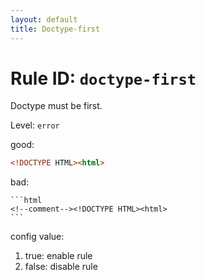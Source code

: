 ```yaml
---
layout: default
title: Doctype-first
---
```

# Rule ID: `doctype-first`

Doctype must be first.

Level: `error`

good:

   ```html
   <!DOCTYPE HTML><html>
   ```
    
bad:

    ```html
    <!--comment--><!DOCTYPE HTML><html>
    ```

config value:

1. true: enable rule
2. false: disable rule